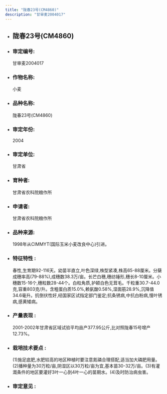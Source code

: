 ```yaml
---
title: "陇春23号(CM4860)"
description: "甘审麦2004017"
---
```

* ## 陇春23号(CM4860)
* ###  审定编号:  
   甘审麦2004017

*  ### 作物名称:  
   小麦

*   ###  品种名称: 
    陇春23号(CM4860)

*   ### 审定年份: 
    2004

*   ### 审定单位:  
    甘肃省

*   ### 育种者:  
    甘肃省农科院粮作所

*   ### 申请者:  
    甘肃省农科院粮作所

*   ### 品种来源:  
    1998年从CIMMYT(国际玉米小麦改良中心)引进。

*   ### 特征特性 : 
    春性,生育期92-116天。幼苗半直立,叶色深绿,株型紧凑,株高65-88厘米。分蘖成穗率高(79-88%),成穗数38.3万/亩。长芒白穗,穗纺锤形,穗长8-10厘米。小穗数15-16个,穗粒数28-44个。白粒角质,护颖白色无茸毛。千粒重30.7-44.0克,容重803克/升。含粗蛋白质15.0%,赖氨酸0.58%,湿面筋28.9%,沉降值34.6毫升。抗倒伏性好,经国家区试指定部门鉴定;抗条锈病,中抗白粉病,慢叶锈病,感黄矮病。

*   ### 产量表现 : 
    2001-2002年甘肃省区域试验平均亩产377.95公斤,比对照陇春15号增产12.73%。

*   ### 栽培技术要点 : 
    (1)施足底肥,水肥较高的地区种植时要注意氮磷合理搭配,适当加大磷肥用量。(2)播种量为30万粒/亩,阴湿区以30万粒/亩为宜,基本苗30-32万/亩。(3)有灌溉条件的地区要灌好3叶一心到4叶一心的苗期水。(4)及时防治病虫害。

*   ### 审定意见 : 
    
